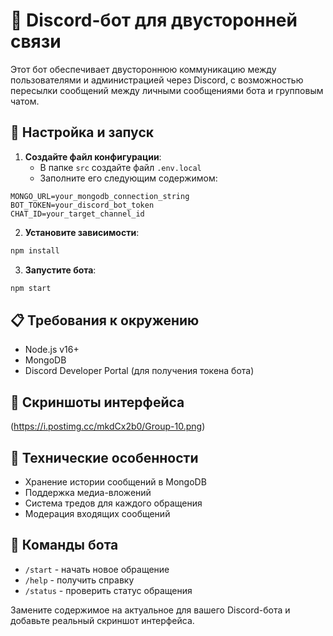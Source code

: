 # 🍕 Discord-бот для двусторонней связи

Этот бот обеспечивает двустороннюю коммуникацию между пользователями и администрацией через Discord, с возможностью пересылки сообщений между личными сообщениями бота и групповым чатом.

## 🚀 Настройка и запуск

1. **Создайте файл конфигурации**:
   - В папке `src` создайте файл `.env.local`
   - Заполните его следующим содержимом:

```env
MONGO_URL=your_mongodb_connection_string
BOT_TOKEN=your_discord_bot_token
CHAT_ID=your_target_channel_id
```

2. **Установите зависимости**:
```bash
npm install
```

3. **Запустите бота**:
```bash
npm start
```

## 📋 Требования к окружению
- Node.js v16+
- MongoDB
- Discord Developer Portal (для получения токена бота)

## 📸 Скриншоты интерфейса

(https://i.postimg.cc/mkdCx2b0/Group-10.png)  

## 🔧 Технические особенности
- Хранение истории сообщений в MongoDB
- Поддержка медиа-вложений
- Система тредов для каждого обращения
- Модерация входящих сообщений

## 🤖 Команды бота
- `/start` - начать новое обращение
- `/help` - получить справку
- `/status` - проверить статус обращения

Замените содержимое на актуальное для вашего Discord-бота и добавьте реальный скриншот интерфейса.
